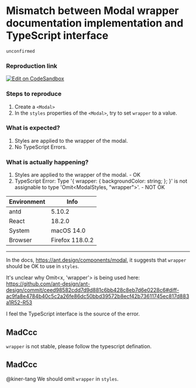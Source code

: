 # Mismatch between Modal wrapper documentation implementation and TypeScript interface

`unconfirmed`

### Reproduction link

[![Edit on CodeSandbox](https://codesandbox.io/static/img/play-codesandbox.svg)](https://codesandbox.io/s/basic-antd-5-10-2-forked-lmtql2?file=/demo.tsx)

### Steps to reproduce

1. Create a `<Modal>`
2. In the `styles` properties of the `<Modal>`, try to set `wrapper` to a value.

### What is expected?

1. Styles are applied to the wrapper of the modal.
2. No TypeScript Errors.

### What is actually happening?

1. Styles are applied to the wrapper of the modal. - OK
2. TypeScript Error: Type '{ wrapper: { backgroundColor: string; }; }' is not assignable to type 'Omit<ModalStyles, "wrapper">'. - NOT OK

| Environment | Info            |
| ----------- | --------------- |
| antd        | 5.10.2          |
| React       | 18.2.0          |
| System      | macOS 14.0      |
| Browser     | Firefox 118.0.2 |

---

In the docs, https://ant.design/components/modal, it suggests that `wrapper` should be OK to use in `styles`.

It's unclear why Omit<x, 'wrapper'> is being used here: https://github.com/ant-design/ant-design/commit/ceed98582cdd7d9d881c6bb428c8eb7d6e0228c6#diff-ac9fa8e4784b40c5c2a26fe86dc50bbd39572b8ecf42b73611745ec817d883a1R52-R53

I feel the TypeScript interface is the source of the error.

<!-- generated by ant-design-issue-helper. DO NOT REMOVE -->

## MadCcc

`wrapper` is not stable, please follow the typescript defination.

## MadCcc

@kiner-tang We should omit `wrapper` in `styles`.
